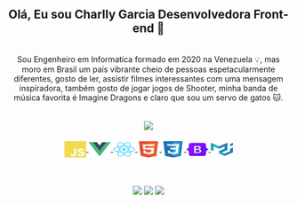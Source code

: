 <div align="center">
  <h2> Olá, Eu sou Charlly Garcia Desenvolvedora Front-end 👋 </h2>
</div> <br>
<div align="center">
Sou Engenheiro em Informatica formado em 2020 na Venezuela 💡, mas moro em Brasil um país vibrante cheio de pessoas espetacularmente diferentes, gosto de ler, assistir filmes interessantes com uma mensagem inspiradora, também gosto de jogar jogos de Shooter, minha banda de música favorita é Imagine Dragons e claro que sou um servo de gatos 🐱.
</div><br>
<br>

<div align="center">
  <a href="https://github.com/CharllyG23">
  <img height="180em" src="https://github-readme-stats.vercel.app/api/top-langs/?username=charllyG23&layout=compact&langs_count=7&theme=dracula"/>
</div>
  
<div style="display: inline_block" align="center"><br>
  <img align="center" alt="Rafa-Js" height="30" width="40" src="https://raw.githubusercontent.com/devicons/devicon/master/icons/javascript/javascript-plain.svg">
  <img align="center" alt="Rafa-React" height="30" width="40" src="https://raw.githubusercontent.com/devicons/devicon/master/icons/vuejs/vuejs-original.svg">
  <img align="center" alt="Rafa-React" height="30" width="40" src="https://raw.githubusercontent.com/devicons/devicon/master/icons/react/react-original.svg">
  <img align="center" alt="Rafa-HTML" height="30" width="40" src="https://raw.githubusercontent.com/devicons/devicon/master/icons/html5/html5-original.svg">
  <img align="center" alt="Rafa-CSS" height="30" width="40" src="https://raw.githubusercontent.com/devicons/devicon/master/icons/css3/css3-original.svg">
  <img align="center" alt="Rafa-CSS" height="30" width="40" src="https://raw.githubusercontent.com/devicons/devicon/master/icons/bootstrap/bootstrap-original.svg">
  <img align="center" alt="Rafa-CSS" height="30" width="40" src="https://raw.githubusercontent.com/devicons/devicon/master/icons/materialui/materialui-original.svg">
</div> <br>
  
<div align="center"> 
<br>
<br>
  <a href="https://www.linkedin.com/in/charlly-figuera-0b16931a5/" target="_blank"><img src="https://img.shields.io/badge/-LinkedIn-%230077B5?style=for-the-badge&logo=linkedin&logoColor=white" target="_blank"></a>
 <a href = "mailto:charllyfiguera21@gmail.com"><img src="https://img.shields.io/badge/-Gmail-%23333?style=for-the-badge&logo=gmail&logoColor=white" target="_blank"></a>
 	<a href="https://dribbble.com/Charlly23" target="_blank"><img src="https://img.shields.io/badge/Dribbble-EA4C89?style=for-the-badge&logo=dribbble&logoColor=white" target="_blank"></a> 
</div>

